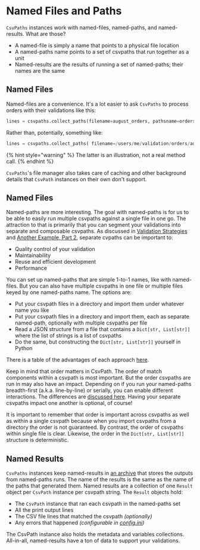 # Named Files and Paths

`CsvPaths` instances work with named-files, named-paths, and named-results. What are those?

* A named-file is simply a name that points to a physical file location
* A named-paths name points to a set of csvpaths that run together as a unit
* Named-results are the results of running a set of named-paths; their names are the same

## Named Files

Named-files are a convenience. It's a lot easier to ask `CsvPaths`  to process orders with their validations like this:&#x20;

```python
lines = csvpaths.collect_paths(filename=august_orders, pathsname=orders_validation)
```

Rather than, potentially, something like:&#x20;

```python
lines = csvpaths.collect_paths( filename=/users/me/validation/orders/august/aug-31-2024.csv, pathsname=....what do I even enter here?
```

{% hint style="warning" %}
The latter is an illustration, not a real method call.&#x20;
{% endhint %}

`CsvPaths`'s file manager also takes care of caching and other background details that `CsvPath` instances on their own don't support.

## Named Files

Named-paths are more interesting. The goal with named-paths is for us to be able to easily run multiple csvpaths against a single file in one go. The attraction to that is primarily that you can segment your validations into separate and composable csvpaths.  As discussed in [Validation Strategies](../validation/validation_strategies.md) and [Another Example, Part 2](../../getting-started/how-tos/another-example-part-2.md), separate cvpaths can be important to:&#x20;

* Quality control of your validation
* Maintainability
* Reuse and efficient development
* Performance

You can set up named-paths that are simple 1-to-1 names, like with named-files. But you can also have multiple csvpaths in one file or multiple files keyed by one named-paths name. The options are:&#x20;

* Put your csvpath files in a directory and import them under whatever name you like
* Put your csvpath files in a directory and import them, each as separate named-path, optionally with multiple csvpaths per file
* Read a JSON structure from a file that contains a `Dict[str, List[str]]` where the list of strings is a list of csvpaths
* Do the same, but constructing the `Dict[str, List[str]]` yourself in Python

There is a table of the advantages of each approach [here](../../getting-started/how-tos/another-example-part-2.md).

Keep in mind that order matters in CsvPath. The order of match components within a csvpath is most important. But the order csvpaths are run in may also have an impact. Depending on if you run your named-paths breadth-first (a.k.a. line-by-line) or serially, you can enable different interactions. The differences are [discussed here](../serial-or-breadth-first-runs.md). Having your separate csvpaths impact one another is optional, of course!

It is important to remember that order is important across csvpaths as well as within a single csvpath because when you import csvpaths from a directory the order is not guaranteed. By contrast, the order of csvpaths within single file is clear. Likewise, the order in the `Dict[str, List[str]]` structure is deterministic.&#x20;

## Named Results

`CsvPaths` instances keep named-results in [an archive](../namespacing-with-the-archive.md) that stores the outputs from named-paths runs. The name of the results is the same as the name of the paths that generated them. Named results are a collection of one `Result` object per `CsvPath` instance per csvpath string. The `Result` objects hold:&#x20;

* The `CsvPath` instance that ran each csvpath in the named-paths set
* All the print output lines&#x20;
* The CSV file lines that matched the csvpath _(optionally)_
* Any errors that happened _(configurable in_ [_config.ini_](../../getting-started/how-tos/config-setup.md)_)_

The CsvPath instance also holds the metadata and variables collections. All-in-all, named-results have a ton of data to support your validations.

